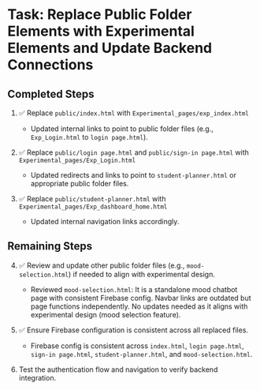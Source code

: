 # Task: Replace Public Folder Elements with Experimental Elements and Update Backend Connections

## Completed Steps

1. ✅ Replace `public/index.html` with `Experimental_pages/exp_index.html`
   - Updated internal links to point to public folder files (e.g., `Exp_Login.html` to `login page.html`).

2. ✅ Replace `public/login page.html` and `public/sign-in page.html` with `Experimental_pages/Exp_Login.html`
   - Updated redirects and links to point to `student-planner.html` or appropriate public folder files.

3. ✅ Replace `public/student-planner.html` with `Experimental_pages/Exp_dashboard_home.html`
   - Updated internal navigation links accordingly.

## Remaining Steps

4. ✅ Review and update other public folder files (e.g., `mood-selection.html`) if needed to align with experimental design.
   - Reviewed `mood-selection.html`: It is a standalone mood chatbot page with consistent Firebase config. Navbar links are outdated but page functions independently. No updates needed as it aligns with experimental design (mood selection feature).

5. ✅ Ensure Firebase configuration is consistent across all replaced files.
   - Firebase config is consistent across `index.html`, `login page.html`, `sign-in page.html`, `student-planner.html`, and `mood-selection.html`.

6. Test the authentication flow and navigation to verify backend integration.
